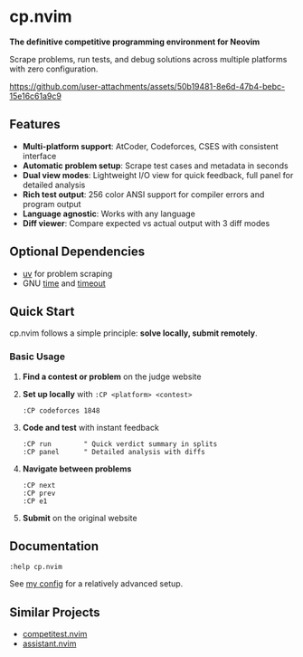 # cp.nvim

**The definitive competitive programming environment for Neovim**

Scrape problems, run tests, and debug solutions across multiple platforms with
zero configuration.

https://github.com/user-attachments/assets/50b19481-8e6d-47b4-bebc-15e16c61a9c9

## Features

- **Multi-platform support**: AtCoder, Codeforces, CSES with consistent
  interface
- **Automatic problem setup**: Scrape test cases and metadata in seconds
- **Dual view modes**: Lightweight I/O view for quick feedback, full panel for
  detailed analysis
- **Rich test output**: 256 color ANSI support for compiler errors and program
  output
- **Language agnostic**: Works with any language
- **Diff viewer**: Compare expected vs actual output with 3 diff modes

## Optional Dependencies

- [uv](https://docs.astral.sh/uv/) for problem scraping
- GNU [time](https://www.gnu.org/software/time/) and
  [timeout](https://www.gnu.org/software/coreutils/manual/html_node/timeout-invocation.html)

## Quick Start

cp.nvim follows a simple principle: **solve locally, submit remotely**.

### Basic Usage

1. **Find a contest or problem** on the judge website
2. **Set up locally** with `:CP <platform> <contest>`

   ```
   :CP codeforces 1848
   ```

3. **Code and test** with instant feedback

   ```
   :CP run        " Quick verdict summary in splits
   :CP panel      " Detailed analysis with diffs
   ```

4. **Navigate between problems**

   ```
   :CP next
   :CP prev
   :CP e1
   ```

5. **Submit** on the original website

## Documentation

```vim
:help cp.nvim
```

See
[my config](https://github.com/barrett-ruth/dots/blob/main/nvim/lua/plugins/cp.lua)
for a relatively advanced setup.

## Similar Projects

- [competitest.nvim](https://github.com/xeluxee/competitest.nvim)
- [assistant.nvim](https://github.com/A7Lavinraj/assistant.nvim)
